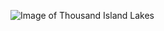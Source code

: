 ![Image of Thousand Island Lakes](https://www.flickr.com/photos/elainemay/2879485632/in/album-72157607256470139/)
